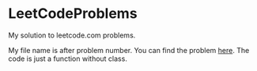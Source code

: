 # LeetCodeProblems
My solution to leetcode.com problems.

My file name is after problem number.
You can find the problem [here](https://leetcode.com/problemset/all/).
The code is just a function without class.
